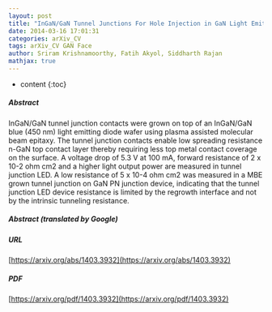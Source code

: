 ```yaml
---
layout: post
title: "InGaN/GaN Tunnel Junctions For Hole Injection in GaN Light Emitting Diodes"
date: 2014-03-16 17:01:31
categories: arXiv_CV
tags: arXiv_CV GAN Face
author: Sriram Krishnamoorthy, Fatih Akyol, Siddharth Rajan
mathjax: true
---
```


* content
{:toc}

##### Abstract
InGaN/GaN tunnel junction contacts were grown on top of an InGaN/GaN blue (450 nm) light emitting diode wafer using plasma assisted molecular beam epitaxy. The tunnel junction contacts enable low spreading resistance n-GaN top contact layer thereby requiring less top metal contact coverage on the surface. A voltage drop of 5.3 V at 100 mA, forward resistance of 2 x 10-2 ohm cm2 and a higher light output power are measured in tunnel junction LED. A low resistance of 5 x 10-4 ohm cm2 was measured in a MBE grown tunnel junction on GaN PN junction device, indicating that the tunnel junction LED device resistance is limited by the regrowth interface and not by the intrinsic tunneling resistance.

##### Abstract (translated by Google)


##### URL
[https://arxiv.org/abs/1403.3932](https://arxiv.org/abs/1403.3932)

##### PDF
[https://arxiv.org/pdf/1403.3932](https://arxiv.org/pdf/1403.3932)

